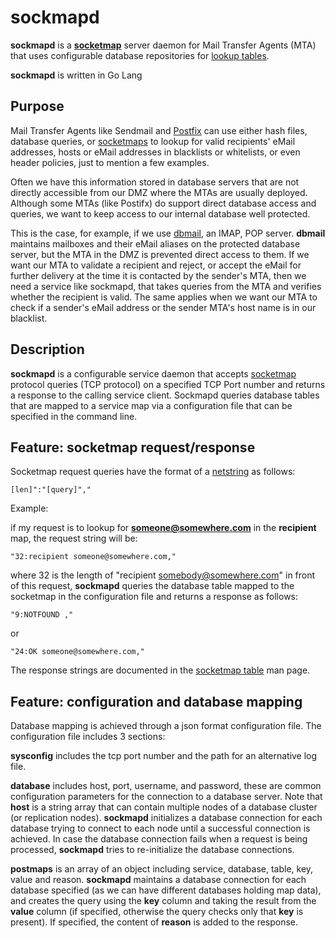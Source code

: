 # sockmapd

**sockmapd** is a [**socketmap**](http://www.postfix.org/socketmap_table.5.html) server daemon for Mail Transfer Agents
(MTA) that uses configurable database repositories for [lookup tables](http://www.postfix.org/DATABASE_README.html).

**sockmapd** is written in Go Lang

## Purpose
Mail Transfer Agents like Sendmail and [Postfix](http://www.postfix.org) can use either hash files, database queries, or
[socketmaps](http://www.postfix.org/socketmap_table.5.html) to lookup for valid recipients' eMail addresses,
hosts or eMail addresses in blacklists or whitelists, or even header policies, just to mention a few examples.

Often we have this information stored in database servers that are not directly accessible from our DMZ where the MTAs
are usually deployed. Although some MTAs (like Postifx) do support direct database access and queries, we want to keep
access to our internal database well protected. 

This is the case, for example, if we use [dbmail](https://github.com/dbmail/dbmail), an IMAP, POP server. **dbmail**
maintains mailboxes and their eMail aliases on the protected database server, but the MTA in the DMZ is prevented 
direct access to them. If we want our MTA to validate a recipient and reject, or accept the eMail for further delivery
at the time it is contacted by the sender's MTA, then we need a service like sockmapd, that takes queries from the MTA
and verifies whether the recipient is valid. The same applies when we want our MTA to check if a sender's eMail address
or the sender MTA's host name is in our blacklist.


## Description 
**sockmapd** is a configurable service daemon that accepts [socketmap](http://www.postfix.org/socketmap_table.5.html)
protocol queries (TCP protocol) on a specified TCP Port number and returns a response to the calling service client.
Sockmapd queries database tables that are mapped to a service map via a configuration file that can be specified in the
command line.

## Feature: socketmap request/response
Socketmap request queries have the format of a [netstring](http://cr.yp.to/proto/netstrings.txt) as follows:

    [len]":"[query]","
    
Example: 

if my request is to lookup for **someone@somewhere.com** in the **recipient** map, the request string will be:

    "32:recipient someone@somewhere.com,"
    
where 32 is the length of "recipient somebody@somewhere.com"
in front of this request, **sockmapd** queries the database table mapped to the socketmap in the configuration file
and returns a response as follows:

    "9:NOTFOUND ,"
or

    "24:OK someone@somewhere.com,"

The response strings are documented in the [socketmap table](http://www.postfix.org/socketmap_table.5.html) man page.

## Feature: configuration and database mapping
Database mapping is achieved through a json format configuration file. The configuration file includes 3 sections:

**sysconfig** includes the tcp port number and the path for an alternative log file.

**database** includes host, port, username, and password, these are common configuration parameters for the connection
to a database server. Note that **host** is a string array that can contain multiple nodes of a database cluster 
(or replication nodes). **sockmapd** initializes a database connection for each database trying to connect to each node
until a successful connection is achieved. In case the database connection fails when a request is being processed,
**sockmapd** tries to re-initialize the database connections.

**postmaps** is an array of an object including service, database, table, key, value and reason. **sockmapd** maintains
a database connection for each database specified (as we can have different databases holding map data), and creates
the query using the **key** column and taking the result from the **value** column (if specified, otherwise the query
checks only that **key** is present). If specified, the content of **reason** is added to the response.


